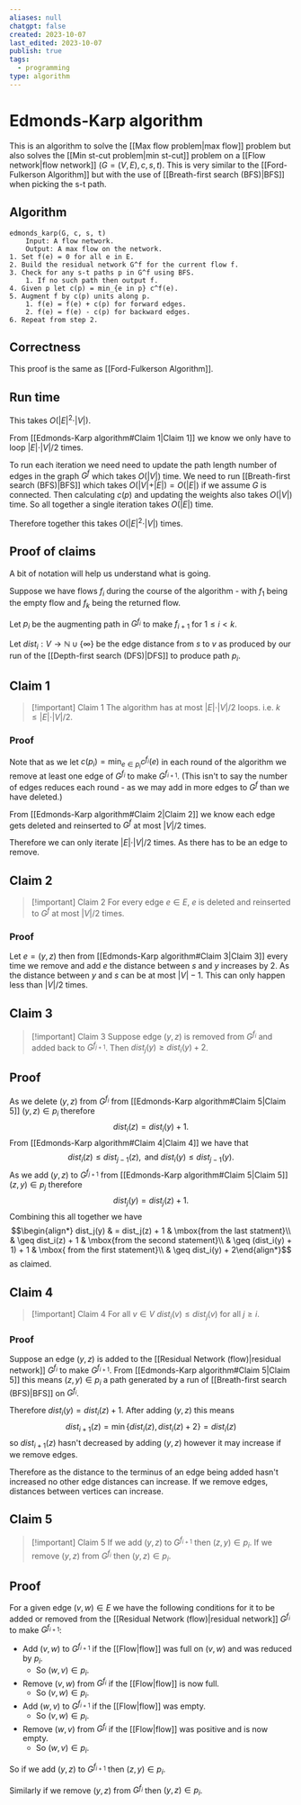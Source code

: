 ```yaml
---
aliases: null
chatgpt: false
created: 2023-10-07
last_edited: 2023-10-07
publish: true
tags:
  - programming
type: algorithm
---
```

# Edmonds-Karp algorithm

This is an algorithm to solve the [[Max flow problem|max flow]] problem but also solves the [[Min st-cut problem|min st-cut]] problem on a [[Flow network|flow network]] $(G = (V,E), c, s, t)$. This is very similar to the [[Ford-Fulkerson Algorithm]] but with the use of [[Breath-first search (BFS)|BFS]] when picking the s-t path.

## Algorithm

```pseudocode
edmonds_karp(G, c, s, t)
	Input: A flow network.
	Output: A max flow on the network.
1. Set f(e) = 0 for all e in E.
2. Build the residual network G^f for the current flow f.
3. Check for any s-t paths p in G^f using BFS.
	1. If no such path then output f.
4. Given p let c(p) = min_{e in p} c^f(e).
5. Augment f by c(p) units along p.
	1. f(e) = f(e) + c(p) for forward edges.
	2. f(e) = f(e) - c(p) for backward edges.
6. Repeat from step 2.
```

## Correctness

This proof is the same as [[Ford-Fulkerson Algorithm]].

## Run time

This takes $O(\vert E \vert^2 \cdot \vert V \vert)$.

From [[Edmonds-Karp algorithm#Claim 1|Claim 1]] we know we only have to loop $\vert E \vert \cdot \vert V \vert /2$ times.

To run each iteration we need need to update the path length number of edges in the graph $G^f$ which takes $O(\vert V \vert)$ time. We need to run [[Breath-first search (BFS)|BFS]] which takes $O(\vert V \vert + \vert E \vert) = O(\vert E \vert)$ if we assume $G$ is connected. Then calculating $c(p)$ and updating the weights also takes $O(\vert V \vert)$ time. So all together a single iteration takes $O(\vert E \vert)$ time.

Therefore together this takes $O(\vert E \vert^2 \cdot \vert V \vert)$ times.

## Proof of claims

A bit of notation will help us understand what is going.

Suppose we have flows $f_i$ during the course of the algorithm - with $f_1$ being the empty flow and $f_k$ being the returned flow.

Let $p_i$ be the augmenting path in $G^{f_i}$ to make $f_{i+1}$ for $1 \leq i < k$.

Let $dist_i: V \rightarrow \mathbb{N} \cup \{\infty\}$ be the edge distance from $s$ to $v$ as produced by our run of the [[Depth-first search (DFS)|DFS]] to produce path $p_i$.

## Claim 1

>[!important] Claim 1
>The algorithm has at most $\vert E \vert \cdot \vert V \vert/2$ loops. i.e. $k \leq \vert E \vert \cdot \vert V \vert/2$.

### Proof

Note that as we let $c(p_i) = \min_{e \in p_i} c^{f_i}(e)$ in each round of the algorithm we remove at least one edge of $G^{f_i}$ to make $G^{f_{i+1}}$. (This isn't to say the number of edges reduces each round - as we may add in more edges to $G^f$ than we have deleted.)

From [[Edmonds-Karp algorithm#Claim 2|Claim 2]] we know each edge gets deleted and reinserted to $G^f$ at most $\vert V \vert/2$ times.

Therefore we can only iterate $\vert E \vert \cdot \vert V \vert / 2$ times. As there has to be an edge to remove.

## Claim 2

>[!important] Claim 2
>For every edge $e \in E$, $e$ is deleted and reinserted to $G^f$ at most $\vert V \vert/2$ times.

### Proof

Let $e = (y,z)$ then from [[Edmonds-Karp algorithm#Claim 3|Claim 3]] every time we remove and add $e$ the distance between $s$ and $y$ increases by 2.  As the distance between $y$ and $s$ can be at most $\vert V \vert - 1$. This can only happen less than $\vert V \vert / 2$ times.

## Claim 3

>[!important] Claim 3
>Suppose edge $(y,z)$ is removed from $G^{f_i}$ and added back to $G^{f_{j+1}}$. Then $dist_j(y) \geq dist_i(y) + 2$.
>

## Proof

As we delete $(y,z)$ from $G^{f_i}$ from [[Edmonds-Karp algorithm#Claim 5|Claim 5]] $(y,z) \in p_i$ therefore
$$dist_i(z) = dist_i(y) + 1.$$
From [[Edmonds-Karp algorithm#Claim 4|Claim 4]] we have that
$$dist_i(z) \leq dist_{j-1}(z), \mbox{ and } dist_i(y) \leq dist_{j-1}(y).$$
As we add $(y,z)$ to $G^{f_{j+1}}$ from [[Edmonds-Karp algorithm#Claim 5|Claim 5]] $(z,y) \in p_{j}$ therefore
$$dist_j(y) = dist_j(z) + 1.$$
Combining this all together we have
$$\begin{align*} dist_j(y) & = dist_j(z) + 1 & \mbox{from the last statment}\\
& \geq dist_i(z) + 1 & \mbox{from the second statement}\\
& \geq (dist_i(y) + 1) + 1 & \mbox{ from the first statement}\\
& \geq dist_i(y) + 2\end{align*}$$
as claimed.

## Claim 4

>[!important] Claim 4
>For all $v \in V$ $dist_i(v) \leq dist_j(v)$ for all $j \geq i$.

### Proof

Suppose an edge $(y,z)$ is added to the [[Residual Network (flow)|residual network]] $G^{f_i}$ to make $G^{f_{i+1}}$. From [[Edmonds-Karp algorithm#Claim 5|Claim 5]] this means $(z,y) \in p_i$ a path generated by a run of [[Breath-first search (BFS)|BFS]] on $G^{f_i}$.

Therefore $dist_{i}(y) = dist_{i}(z) + 1$. After adding $(y,z)$ this means
$$dist_{i+1}(z) = \min\{dist_{i}(z), dist_{i}(z) + 2\} = dist_{i}(z)$$
so $dist_{i+1}(z)$ hasn't decreased by adding $(y,z)$ however it may increase if we remove edges.

Therefore as the distance to the terminus of an edge being added hasn't increased no other edge distances can increase. If we remove edges, distances between vertices can increase.

## Claim 5

>[!important] Claim 5
>If we add $(y,z)$ to $G^{f_{i+1}}$ then $(z,y) \in p_{i}$.
>If we remove $(y,z)$ from $G^{f_i}$ then $(y,z) \in p_i$.


## Proof

For a given edge $(v,w) \in E$ we have the following conditions for it to be added or removed from the [[Residual Network (flow)|residual network]] $G^{f_i}$ to make $G^{f_{i+1}}$:

- Add $(v,w)$ to $G^{f_{i+1}}$ if the [[Flow|flow]] was full on $(v,w)$ and was reduced by $p_i$.
	- So $(w,v) \in p_i$.
- Remove $(v,w)$ from $G^{f_i}$ if the [[Flow|flow]] is now full.
	- So $(v,w) \in p_i$.
- Add $(w,v)$ to $G^{f_{i+1}}$ if the [[Flow|flow]] was empty.
	- So $(v,w) \in p_i$.
- Remove $(w,v)$ from $G^{f_i}$ if the [[Flow|flow]] was positive and is now empty.
	- So $(w,v) \in p_i$.

So if we add $(y,z)$ to $G^{f_{i+1}}$ then $(z,y) \in p_i$.

Similarly if we remove $(y,z)$ from $G^{f_i}$ then $(y,z) \in p_i$.
